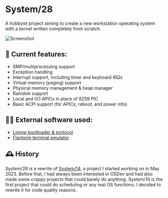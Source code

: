 # System/28
A hobbyist project aiming to create a new workstation operating system with a kernel written completely from scratch.

![Screenshot](https://i.imgur.com/f1oGpuZ.png)

## 📃 Current features:
- SMP/multiprocessing support
- Exception handling
- Interrupt support, including timer and keyboard IRQs
- Virtual memory (paging) support
- Physical memory management & heap manager
- Ramdisk support
- Local and I/O APICs in place of 8259 PIC
- Basic ACPI support (for APICs, reboot, and power info)

## 👨‍💻 External software used:
- [Limine bootloader & protocol](https://github.com/limine-bootloader/limine)
- [Flanterm terminal emulator](https://github.com/mintsuki/flanterm)

## 🕰️ History
System/28 is a rewrite of [System/14](https://www.github.com/danthedev123/system14_archive), a project I started working on in May 2023. Before that, I had always been interested in OSDev and had also made some crappy projects that could barely do anything. System/14 is the first project that could do scheduling or any real OS functions. I decided to rewrite it for code quality reasons.
